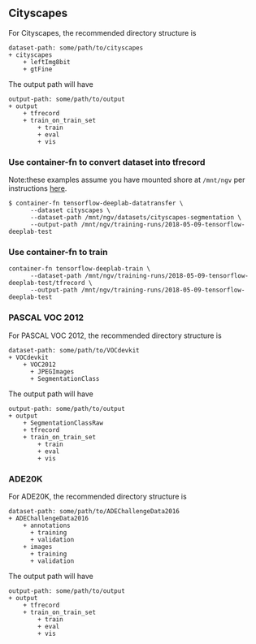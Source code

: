 ## Cityscapes
For Cityscapes, the recommended directory structure is

```
dataset-path: some/path/to/cityscapes
+ cityscapes
    + leftImg8bit
    + gtFine
```

The output path will have

```
output-path: some/path/to/output
+ output
    + tfrecord
    + train_on_train_set
        + train
        + eval
        + vis
```

### Use container-fn to convert dataset into tfrecord

Note:these examples assume you have mounted shore at `/mnt/ngv` per instructions [here](https://gitlab.eecs.umich.edu/umfordav/ngv-wiki/wikis/home).
```
$ container-fn tensorflow-deeplab-datatransfer \
      --dataset cityscapes \
      --dataset-path /mnt/ngv/datasets/cityscapes-segmentation \
      --output-path /mnt/ngv/training-runs/2018-05-09-tensorflow-deeplab-test
```

### Use container-fn to train

```
container-fn tensorflow-deeplab-train \
      --dataset-path /mnt/ngv/training-runs/2018-05-09-tensorflow-deeplab-test/tfrecord \
      --output-path /mnt/ngv/training-runs/2018-05-09-tensorflow-deeplab-test
```

### PASCAL VOC 2012
For PASCAL VOC 2012, the recommended directory structure is

```
dataset-path: some/path/to/VOCdevkit
+ VOCdevkit
    + VOC2012
      + JPEGImages
      + SegmentationClass
```

The output path will have

```
output-path: some/path/to/output
+ output
    + SegmentationClassRaw
    + tfrecord
    + train_on_train_set
        + train
        + eval
        + vis
```

### ADE20K
For ADE20K, the recommended directory structure is

```
dataset-path: some/path/to/ADEChallengeData2016
+ ADEChallengeData2016
    + annotations
      + training
      + validation
    + images
      + training
      + validation
```

The output path will have

```
output-path: some/path/to/output
+ output
    + tfrecord
    + train_on_train_set
        + train
        + eval
        + vis
```

